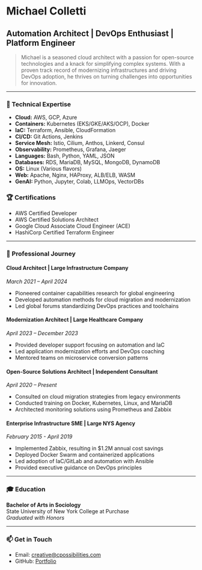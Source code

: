# Michael Colletti 
## Automation Architect | DevOps Enthusiast | Platform Engineer

> Michael is a seasoned cloud architect with a passion for open-source technologies and a knack for simplifying complex systems. With a proven track record of modernizing infrastructures and driving DevOps adoption, he thrives on turning challenges into opportunities for innovation.

---

### 🚀 Technical Expertise

- **Cloud:** AWS, GCP, Azure
- **Containers:** Kubernetes (EKS/GKE/AKS/OCP), Docker
- **IaC:** Terraform, Ansible, CloudFormation
- **CI/CD:** Git Actions, Jenkins
- **Service Mesh:** Istio, Cilium, Anthos, Linkerd, Consul
- **Observability:** Prometheus, Grafana, Jaeger
- **Languages:** Bash, Python, YAML, JSON
- **Databases:** RDS, MariaDB, MySQL, MongoDB, DynamoDB
- **OS:** Linux (Various flavors)
- **Web:** Apache, Nginx, HAProxy, ALB/ELB, WASM
- **GenAI:** Python, Jupyter, Colab, LLMOps, VectorDBs

### 🏆 Certifications

- AWS Certified Developer
- AWS Certified Solutions Architect
- Google Cloud Associate Cloud Engineer (ACE)
- HashiCorp Certified Terraform Engineer

---

### 💼 Professional Journey

#### Cloud Architect | Large Infrastructure Company
*March 2021 – April 2024*

- Pioneered container capabilities research for global engineering
- Developed automation methods for cloud migration and modernization
- Led global forums standardizing DevOps practices and toolchains

#### Modernization Architect | Large Healthcare Company
*April 2023 – December 2023*

- Provided developer support focusing on automation and IaC
- Led application modernization efforts and DevOps coaching
- Mentored teams on microservice conversion patterns

#### Open-Source Solutions Architect | Independent Consultant
*April 2020 – Present*

- Consulted on cloud migration strategies from legacy environments
- Conducted training on Docker, Kubernetes, Linux, and MariaDB
- Architected monitoring solutions using Prometheus and Zabbix

#### Enterprise Infrastructure SME | Large NYS Agency
*February 2015 - April 2019*

- Implemented Zabbix, resulting in $1.2M annual cost savings
- Deployed Docker Swarm and containerized applications
- Led adoption of IaC/GitLab and automation with Ansible
- Provided executive guidance on DevOps principles

---

### 🎓 Education

**Bachelor of Arts in Sociology**  
State University of New York College at Purchase  
*Graduated with Honors*

---

### 📫 Get in Touch

- Email: creative@cpossibilities.com
- GitHub: [Portfolio](https://github.com/yourusername)
